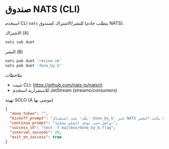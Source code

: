 صندوق NATS (CLI)
================

استخدم CLI ‏`nats` للنشر/الاشتراك كصندوق (يتطلب خادم NATS).

الاشتراك (A)
```bash
nats sub duet
```

النشر (B)
```bash
nats pub duet 'review ok'
nats pub duet 'done_by_b'
```

ملاحظات
- تثبيت CLI: https://github.com/nats-io/natscli
- للاستمرارية استخدم JetStream (streams/consumers)

تهيئة SOLO (A موصى بها)
```json
{
  "done_token": "",
  "kickoff_prompt": "نفّذ؛ عند استقبال 'done_by_b' عبر NATS يكتب الجسر mailbox/done_by_b.flag.",
  "continue_prompt": "واصل حتى يوجد العلم محليًا.",
  "success_sh": "test -f mailbox/done_by_b.flag",
  "interval_seconds": 20,
  "exit_on_success": true
}
```
